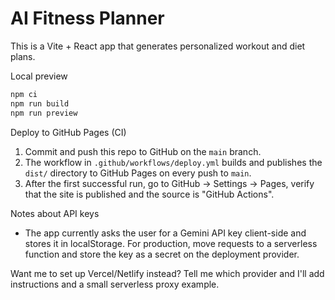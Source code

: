 # AI Fitness Planner

This is a Vite + React app that generates personalized workout and diet plans.

Local preview

```bash
npm ci
npm run build
npm run preview
```

Deploy to GitHub Pages (CI)

1. Commit and push this repo to GitHub on the `main` branch.
2. The workflow in `.github/workflows/deploy.yml` builds and publishes the `dist/` directory to GitHub Pages on every push to `main`.
3. After the first successful run, go to GitHub → Settings → Pages, verify that the site is published and the source is "GitHub Actions".

Notes about API keys

- The app currently asks the user for a Gemini API key client-side and stores it in localStorage. For production, move requests to a serverless function and store the key as a secret on the deployment provider.

Want me to set up Vercel/Netlify instead? Tell me which provider and I'll add instructions and a small serverless proxy example.